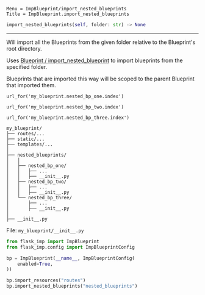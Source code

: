 ```
Menu = ImpBlueprint/import_nested_blueprints
Title = ImpBlueprint.import_nested_blueprints
```

```python
import_nested_blueprints(self, folder: str) -> None
```

---

Will import all the Blueprints from the given folder relative to the Blueprint's root directory.

Uses [Blueprint / import_nested_blueprint](blueprint-import_nested_blueprint.html) to import blueprints from
the specified folder.

Blueprints that are imported this way will be scoped to the parent Blueprint that imported them.

`url_for('my_blueprint.nested_bp_one.index')`

`url_for('my_blueprint.nested_bp_two.index')`

`url_for('my_blueprint.nested_bp_three.index')`

```text
my_blueprint/
├── routes/...
├── static/...
├── templates/...
│
├── nested_blueprints/
│   │
│   ├── nested_bp_one/
│   │   ├── ...
│   │   ├── __init__.py
│   ├── nested_bp_two/
│   │   ├── ...
│   │   ├── __init__.py
│   └── nested_bp_three/
│       ├── ...
│       ├── __init__.py
│
├── __init__.py
```

File: `my_blueprint/__init__.py`

```python
from flask_imp import ImpBlueprint
from flask_imp.config import ImpBlueprintConfig

bp = ImpBlueprint(__name__, ImpBlueprintConfig(
    enabled=True,
))

bp.import_resources("routes")
bp.import_nested_blueprints("nested_blueprints")
```